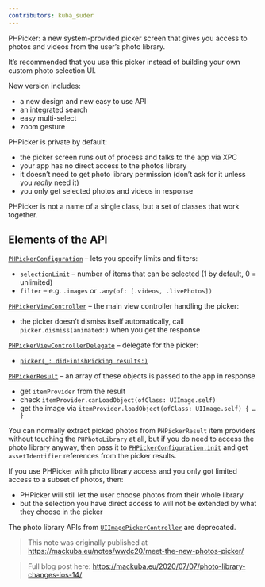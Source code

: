 ```yaml
---
contributors: kuba_suder
---
```


PHPicker: a new system-provided picker screen that gives you access to photos and videos from the user’s photo library.

It’s recommended that you use this picker instead of building your own custom photo selection UI.

New version includes:

- a new design and new easy to use API
- an integrated search
- easy multi-select
- zoom gesture

PHPicker is private by default:

- the picker screen runs out of process and talks to the app via XPC
- your app has no direct access to the photos library
- it doesn’t need to get photo library permission (don’t ask for it unless you *really* need it)
- you only get selected photos and videos in response

PHPicker is not a name of a single class, but a set of classes that work together.


## Elements of the API

[`PHPickerConfiguration`](https://developer.apple.com/documentation/photokit/phpickerconfiguration) – lets you specify limits and filters:

- `selectionLimit` – number of items that can be selected (1 by default, 0 = unlimited)
- `filter` – e.g. `.images` or `.any(of: [.videos, .livePhotos])`

[`PHPickerViewController`](https://developer.apple.com/documentation/photokit/phpickerviewcontroller) – the main view controller handling the picker:

- the picker doesn’t dismiss itself automatically, call `picker.dismiss(animated:)` when you get the response

[`PHPickerViewControllerDelegate`](https://developer.apple.com/documentation/photokit/phpickerviewcontrollerdelegate) – delegate for the picker:

- [`picker(_: didFinishPicking results:)`](https://developer.apple.com/documentation/photokit/phpickerviewcontrollerdelegate/3606609-picker)

[`PHPickerResult`](https://developer.apple.com/documentation/photokit/phpickerresult) – an array of these objects is passed to the app in response

- get `itemProvider` from the result
- check `itemProvider.canLoadObject(ofClass: UIImage.self)`
- get the image via `itemProvider.loadObject(ofClass: UIImage.self) { … }`

You can normally extract picked photos from `PHPickerResult` item providers without touching the `PHPhotoLibrary` at all, but if you do need to access the photo library anyway, then pass it to [`PHPickerConfiguration.init`](https://developer.apple.com/documentation/photokit/phpickerconfiguration/3616114-init) and get `assetIdentifier` references from the picker results.

If you use PHPicker with photo library access and you only got limited access to a subset of photos, then:

- PHPicker will still let the user choose photos from their whole library
- but the selection you have direct access to will not be extended by what they choose in the picker

The photo library APIs from [`UIImagePickerController`](https://developer.apple.com/documentation/uikit/uiimagepickercontroller) are deprecated.

> This note was originally published at <https://mackuba.eu/notes/wwdc20/meet-the-new-photos-picker/>

> Full blog post here: <https://mackuba.eu/2020/07/07/photo-library-changes-ios-14/>
